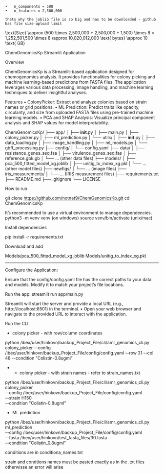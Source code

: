 	•	n_components = 500
	•	n_features = 2,500,000 

    thats why the joblib file is so big and has to be downloaded - github has file size upload limit 

\text{Size} \approx (500 \times 2,500,000 + 2,500,000 + 1,500) \times 8 = 1,252,501,500 \times 8 \approx 10,020,012,000 \text{ bytes} \approx 10 \text{ GB}


ChemGenomicsKp Streamlit Application

Overview

ChemGenomicsKp is a Streamlit-based application designed for chemogenomics analysis. It provides functionalities for colony picking and machine learning-based predictions from FASTA files. The application leverages various data processing, image handling, and machine learning techniques to deliver insightful analyses.

Features
	•	ColonyPicker: Extract and analyze colonies based on strain names or grid positions.
	•	ML Prediction: Predict traits like opacity, circularity, and size from uploaded FASTA files using pre-trained machine learning models.
	•	PCA and SHAP Analysis: Visualize principal component analysis and SHAP values for model interpretability.





ChemGenomicsKp/
├── app/
│   ├── __init__.py
│   ├── main.py
│   ├── colony_picker.py
│   ├── ml_prediction.py
│   └── utils/
│       ├── __init__.py
│       ├── data_loading.py
│       ├── image_handling.py
│       ├── ml_models.py
│       └── gbff_processing.py
├── config/
│   └── config.yaml
├── data/
│   ├── resistance_genes_seq.fsa
│   ├── virulence_genes_seq.fas
│   ├── reference.gbk.gb
│   └── ... (other data files)
├── models/
│   ├── pca_500_fitted_model_xg.joblib
│   ├── unitig_to_index_xg.pkl
│   └── ... (other model files)
├── newfigs/
│   └── ... (image files)
├── iris_measurements/
│   └── ... (IRIS measurement files)
├── requirements.txt
├── README.md
├── .gitignore
└── LICENSE







How to run

git clone https://github.com/notnat9/ChemGenomicsKp.git
cd ChemGenomicsKp


It’s recommended to use a virtual environment to manage dependencies.
python3 -m venv venv (on windows)
source venv/bin/activate (unix/mac)


Install dependencies

pip install -r requirements.txt




Download and add


Models/pca_500_fitted_model_xg.joblib
Models/unitig_to_index_xg.pkl





---



Configure the Application:

Ensure that the config/config.yaml file has the correct paths to your data and models. Modify it to match your project’s file locations.





Run the app: streamlit run app/main.py

Streamlit will start the server and provide a local URL (e.g., http://localhost:8501) in the terminal.
	•	Open your web browser and navigate to the provided URL to interact with the application.




Run the CLI

- colony picker - with row/column coordinates

python /ibex/user/hinkovn/backup_Project_File/cli/amr_genomics_cli.py     colony_picker     --config /ibex/user/hinkovn/backup_Project_File/config/config.yaml     --row 31     --col 48     --condition "Colistin-0.8ugml"

- - colony picker - with strain names - refer to strain_names.txt

python /ibex/user/hinkovn/backup_Project_File/cli/amr_genomics_cli.py colony_picker \
    --config /ibex/user/hinkovn/backup_Project_File/config/config.yaml \
    --strain H150 \
    --condition "Colistin-0.8ugml"

- ML prediction 

python /ibex/user/hinkovn/backup_Project_File/cli/amr_genomics_cli.py \
    ml_prediction \
    --config /ibex/user/hinkovn/backup_Project_File/config/config.yaml \
    --fasta /ibex/user/hinkovn/test_fasta_files/30.fasta \
    --condition "Colistin_0.8ugml"

conditions are in conditiona_names.txt

strain and condtions names must be pasted exactly as in the .txt files otherwisse an error will arise